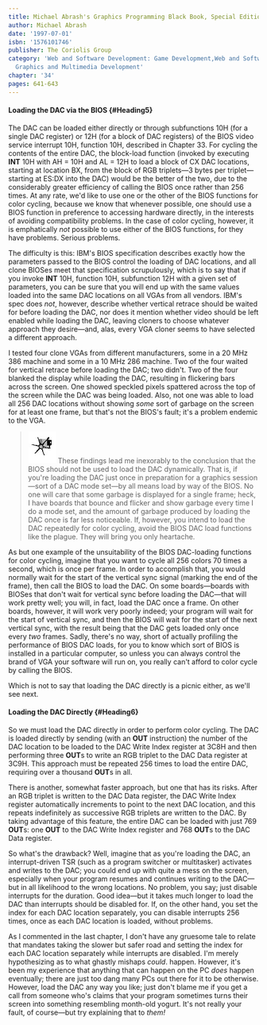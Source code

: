 ```yaml
---
title: Michael Abrash's Graphics Programming Black Book, Special Edition
author: Michael Abrash
date: '1997-07-01'
isbn: '1576101746'
publisher: The Coriolis Group
category: 'Web and Software Development: Game Development,Web and Software Development:
  Graphics and Multimedia Development'
chapter: '34'
pages: 641-643
---
```


#### Loading the DAC via the BIOS {#Heading5}

The DAC can be loaded either directly or through subfunctions 10H (for a
single DAC register) or 12H (for a block of DAC registers) of the BIOS
video service interrupt 10H, function 10H, described in Chapter 33. For
cycling the contents of the entire DAC, the block-load function (invoked
by executing **INT** 10H with AH = 10H and AL = 12H to load a block of
CX DAC locations, starting at location BX, from the block of RGB
triplets—3 bytes per triplet—starting at ES:DX into the DAC) would be
the better of the two, due to the considerably greater efficiency of
calling the BIOS once rather than 256 times. At any rate, we'd like to
use one or the other of the BIOS functions for color cycling, because we
know that whenever possible, one should use a BIOS function in
preference to accessing hardware directly, in the interests of avoiding
compatibility problems. In the case of color cycling, however, it is
emphatically *not* possible to use either of the BIOS functions, for
they have problems. Serious problems.

The difficulty is this: IBM's BIOS specification describes exactly how
the parameters passed to the BIOS control the loading of DAC locations,
and all clone BIOSes meet that specification scrupulously, which is to
say that if you invoke **INT** 10H, function 10H, subfunction 12H with a
given set of parameters, you can be sure that you will end up with the
same values loaded into the same DAC locations on all VGAs from all
vendors. IBM's spec does *not*, however, describe whether vertical
retrace should be waited for before loading the DAC, nor does it mention
whether video should be left enabled while loading the DAC, leaving
cloners to choose whatever approach they desire—and, alas, every VGA
cloner seems to have selected a different approach.

I tested four clone VGAs from different manufacturers, some in a 20 MHz
386 machine and some in a 10 MHz 286 machine. Two of the four waited for
vertical retrace before loading the DAC; two didn't. Two of the four
blanked the display while loading the DAC, resulting in flickering bars
across the screen. One showed speckled pixels spattered across the top
of the screen while the DAC was being loaded. Also, not one was able to
load all 256 DAC locations without showing *some* sort of garbage on the
screen for at least one frame, but that's not the BIOS's fault; it's a
problem endemic to the VGA.

> ![](images/i.jpg)
> These findings lead me inexorably to the conclusion that the BIOS should
> not be used to load the DAC dynamically. That is, if you're loading the
> DAC just once in preparation for a graphics session—sort of a DAC mode
> set—by all means load by way of the BIOS. No one will care that some
> garbage is displayed for a single frame; heck, I have boards that bounce
> and flicker and show garbage every time I do a mode set, and the amount
> of garbage produced by loading the DAC once is far less noticeable. If,
> however, you intend to load the DAC repeatedly for color cycling, avoid
> the BIOS DAC load functions like the plague. They will bring you only
> heartache.

As but one example of the unsuitability of the BIOS DAC-loading
functions for color cycling, imagine that you want to cycle all 256
colors 70 times a second, which is once per frame. In order to
accomplish that, you would normally wait for the start of the vertical
sync signal (marking the end of the frame), then call the BIOS to load
the DAC. On some boards—boards with BIOSes that don't wait for vertical
sync before loading the DAC—that will work pretty well; you will, in
fact, load the DAC once a frame. On other boards, however, it will work
very poorly indeed; your program will wait for the start of vertical
sync, and then the BIOS will wait for the start of the next vertical
sync, with the result being that the DAC gets loaded only once every
*two* frames. Sadly, there's no way, short of actually profiling the
performance of BIOS DAC loads, for you to know which sort of BIOS is
installed in a particular computer, so unless you can always control the
brand of VGA your software will run on, you really can't afford to color
cycle by calling the BIOS.

Which is not to say that loading the DAC directly is a picnic either, as
we'll see next.

#### Loading the DAC Directly {#Heading6}

So we must load the DAC directly in order to perform color cycling. The
DAC is loaded directly by sending (with an **OUT** instruction) the
number of the DAC location to be loaded to the DAC Write Index register
at 3C8H and then performing three **OUT**s to write an RGB triplet to
the DAC Data register at 3C9H. This approach must be repeated 256 times
to load the entire DAC, requiring over a thousand **OUT**s in all.

There is another, somewhat faster approach, but one that has its risks.
After an RGB triplet is written to the DAC Data register, the DAC Write
Index register automatically increments to point to the next DAC
location, and this repeats indefinitely as successive RGB triplets are
written to the DAC. By taking advantage of this feature, the entire DAC
can be loaded with just 769 **OUT**s: one **OUT** to the DAC Write Index
register and 768 **OUT**s to the DAC Data register.

So what's the drawback? Well, imagine that as you're loading the DAC, an
interrupt-driven TSR (such as a program switcher or multitasker)
activates and writes to the DAC; you could end up with quite a mess on
the screen, especially when your program resumes and continues writing
to the DAC—but in all likelihood to the wrong locations. No problem, you
say; just disable interrupts for the duration. Good idea—but it takes
much longer to load the DAC than interrupts should be disabled for. If,
on the other hand, you set the index for each DAC location separately,
you can disable interrupts 256 times, once as each DAC location is
loaded, without problems.

As I commented in the last chapter, I don't have any gruesome tale to
relate that mandates taking the slower but safer road and setting the
index for each DAC location separately while interrupts are disabled.
I'm merely hypothesizing as to what ghastly mishaps *could*. happen.
However, it's been my experience that anything that can happen on the PC
*does* happen eventually; there are just too dang many PCs out there for
it to be otherwise. However, load the DAC any way you like; just don't
blame me if you get a call from someone who's claims that your program
sometimes turns their screen into something resembling month-old yogurt.
It's not really your fault, of course—but try explaining that to *them!*
